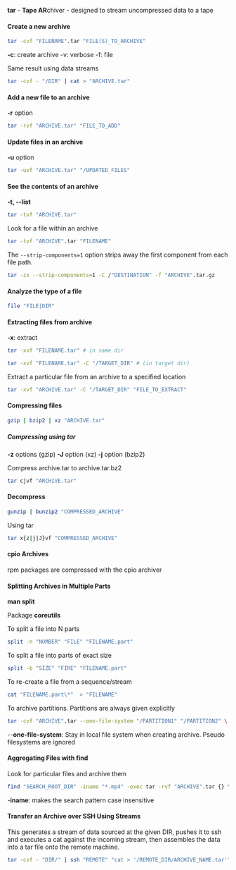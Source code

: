 
**tar** - **Tape AR**chiver - designed to stream uncompressed data to a tape

#### **Create a new archive**

``` bash
tar -cvf "FILENAME".tar "FILE(S)_TO_ARCHIVE"
```

**-c**: create archive
-v: verbose
-f: file

Same result using data streams

``` bash
tar -cvf - "/DIR" | cat > "ARCHIVE.tar"
```

#### **Add a new file to an archive**

**-r** option

``` bash
tar -rvf "ARCHIVE.tar" "FILE_TO_ADD"
```

#### **Update files in an archive**

**-u** option

``` bash
tar -uvf "ARCHIVE.tar" "/UPDATED_FILES"
```

#### **See the contents of an archive**

**-t, --list**

``` bash
tar -tvf "ARCHIVE.tar"
```

Look for a file within an archive

``` bash
tar -tvf "ARCHIVE".tar "FILENAME"
```

The `--strip-components=1` option strips away the first component from each file path. 

``` bash
tar -zx --strip-components=1 -C /"DESTINATION" -f "ARCHIVE".tar.gz
```
#### Analyze the type of a file

``` bash
file "FILE|DIR"
```

#### Extracting files from archive

**-x**: extract

``` bash
tar -xvf "FILENAME.tar" # in same dir
```

``` bash
tar -xvf "FILENAME.tar" -C "/TARGET_DIR" # (in target dir)
```

Extract a particular file from an archive to a specified location

``` bash
tar -xvf "ARCHIVE.tar" -C "/TARGET_DIR" "FILE_TO_EXTRACT"
```

#### Compressing files

``` bash
gzip | bzip2 | xz "ARCHIVE.tar"
```

##### Compressing using tar

**-z** options (gzip)
**-J** option (xz)
**-j** option (bzip2)

Compress archive.tar to archive.tar.bz2

``` bash
tar cjvf "ARCHIVE.tar" 
```

#### Decompress

``` bash
gunzip | bunzip2 "COMPRESSED_ARCHIVE"
```

Using tar

``` bash
tar x{z|j|J}vf "COMPRESSED_ARCHIVE"
```

#### cpio Archives

rpm packages are compressed with the cpio archiver

#### Splitting Archives in Multiple Parts

**man split**

Package 
**coreutils**

To split a file into N parts

``` bash
split -n "NUMBER" "FILE" "FILENAME.part"
```

To split a file into parts of exact size

``` bash
split -b "SIZE" "FIRE" "FILENAME.part"
```

To re-create a file from a sequence/stream

``` bash
cat "FILENAME.part\*"  > "FILENAME"
```

To archive partitions. Partitions are always given explicitly 

``` bash
tar -cvf "ARCHIVE".tar --one-file-system "/PARTITION1" "/PARTITION2" \ --exclude "/PARTITION"
```

--**one-file-system**: Stay in local file system when creating archive. Pseudo filesystems are ignored

#### Aggregating Files with find

Look for particular files and archive them

``` bash
find "SEARCH_ROOT_DIR" -iname "*.mp4" -exec tar -rvf "ARCHIVE".tar {} \;
```
-**iname**: makes the search pattern case insensitive
#### Transfer an Archive over SSH Using Streams

This generates a stream of data sourced at the given DIR, pushes it to ssh and executes a cat against the incoming stream, then assembles the data into a tar file onto the remote machine.

``` bash
tar -cvf - "DIR/" | ssh "REMOTE" "cat > '/REMOTE_DIR/ARCHIVE_NAME.tar'"
```

